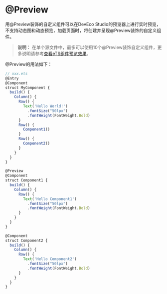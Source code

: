 # @Preview

用@Preview装饰的自定义组件可以在DevEco Studio的预览器上进行实时预览，不支持动态图和动态预览，加载页面时，将创建并呈现@Preview装饰的自定义组件。


> **说明：**
> 在单个源文件中，最多可以使用10个@Preview装饰自定义组件，更多说明请参考[查看eTS组件预览效果]( https://developer.harmonyos.com/cn/docs/documentation/doc-guides/ohos-previewing-app-service-0000001218760596#section146052489820 )。


@Preview的用法如下：


```ts
// xxx.ets
@Entry
@Component
struct MyComponent {
  build() {
    Column() {
      Row() {
        Text('Hello World!')
          .fontSize("50lpx")
          .fontWeight(FontWeight.Bold)
      }
      Row() {
        Component1()
      }
      Row() {
        Component2()
      }
    }
  }
}

@Preview
@Component
struct Component1 {
  build() {
    Column() {
      Row() {
        Text('Hello Component1')
          .fontSize("50lpx")
          .fontWeight(FontWeight.Bold)
      }
    }
  }
}

@Component
struct Component2 {
  build() {
    Column() {
      Row() {
        Text('Hello Component2')
          .fontSize("50lpx")
          .fontWeight(FontWeight.Bold)
      }
    }
  }
}
```
